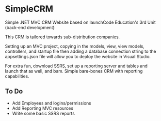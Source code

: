 # SimpleCRM
Simple .NET MVC CRM Website based on launchCode Education's 3rd Unit (back-end development)

This CRM is tailored towards sub-distribution companies.

Setting up an MVC project, copying in the models, view, view models, controllers, and startup file then adding a database connection string to the appsettings.json file will allow you to deploy the website in Visual Studio.

For extra fun, download SSRS, set up a reporting server and tables and launch that as well, and bam. Simple bare-bones CRM with reporting capabilities.
## To Do
- Add Employees and logins/permissions
- Add Reporting MVC resources
- Write some basic SSRS reports
